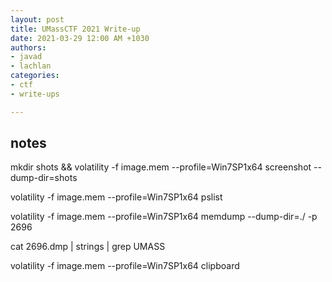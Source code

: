```yaml
---
layout: post
title: UMassCTF 2021 Write-up
date: 2021-03-29 12:00 AM +1030
authors:
- javad
- lachlan
categories:
- ctf
- write-ups

---
```

## notes

mkdir shots && volatility -f image.mem --profile=Win7SP1x64 screenshot --dump-dir=shots

volatility -f image.mem --profile=Win7SP1x64 pslist

volatility -f image.mem --profile=Win7SP1x64 memdump --dump-dir=./ -p 2696

cat 2696.dmp | strings | grep UMASS  
 

volatility -f image.mem --profile=Win7SP1x64 clipboard